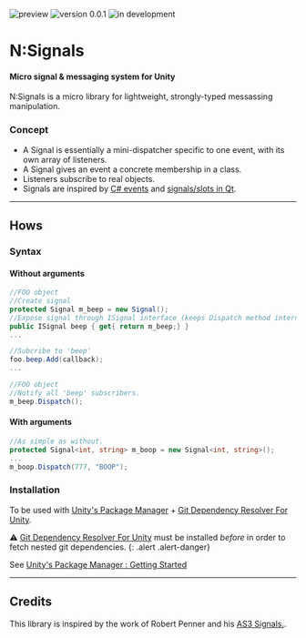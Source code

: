 ![preview](https://img.shields.io/badge/preview-orange.svg)
![version 0.0.1](https://img.shields.io/badge/version-0.0.1-blue.svg)
![in development](https://img.shields.io/badge/status-in%20development-blue.svg)

# N:Signals
#### Micro signal & messaging system for Unity

N:Signals is a micro library for lightweight, strongly-typed messassing manipulation.

### Concept

- A Signal is essentially a mini-dispatcher specific to one event, with its own array of listeners.
- A Signal gives an event a concrete membership in a class.
- Listeners subscribe to real objects.
- Signals are inspired by [C# events](https://en.wikipedia.org/wiki/C_Sharp_syntax#Events) and [signals/slots in Qt](https://en.wikipedia.org/wiki/Signals_and_slots).

---
## Hows

### Syntax
#### Without arguments

```C#
//FOO object
//Create signal
protected Signal m_beep = new Signal();
//Expose signal through ISignal interface (keeps Dispatch method internal)
public ISignal beep { get{ return m_beep;} }
...

//Subcribe to 'beep'
foo.beep.Add(callback);
...

//FOO object
//Notify all 'beep' subscribers.
m_beep.Dispatch();
```

#### With arguments

```C#
//As simple as without.
protected Signal<int, string> m_boop = new Signal<int, string>();
...
m_boop.Dispatch(777, "BOOP");
```

### Installation
To be used with [Unity's Package Manager](https://docs.unity3d.com/Manual/upm-ui-giturl.html) + [Git Dependency Resolver For Unity](https://github.com/mob-sakai/GitDependencyResolverForUnity).

⚠ [Git Dependency Resolver For Unity](https://github.com/mob-sakai/GitDependencyResolverForUnity) must be installed *before* in order to fetch nested git dependencies.
{: .alert .alert-danger}

See [Unity's Package Manager : Getting Started](https://docs.unity3d.com/Manual/upm-parts.html)

---
## Credits

This library is inspired by the work of Robert Penner and his [AS3 Signals.](https://github.com/robertpenner/as3-signals).
